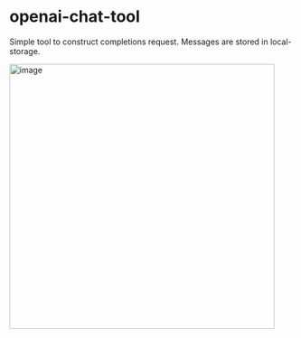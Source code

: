 # openai-chat-tool
Simple tool to construct completions request.
Messages are stored in local-storage.

<img width="469" alt="image" src="https://github.com/user-attachments/assets/b8e3133e-37c7-4059-bc65-4901aaa7c604" />

